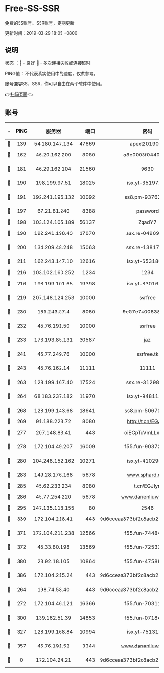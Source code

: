 # Free-SS-SSR

免费的SS账号、SSR账号，定期更新

更新时间：2019-03-29 18:05 +0800

## 说明

状态     ：🙂 - 良好 🙁 - 多次连接失败或连接超时

PING值   ：不代表真实使用中的速度，仅供参考。

账号兼容SS、SSR，你可以自由在两个软件中使用。

👉[扫码页面](https://liesauer.github.io/Free-SS-SSR/)👈

## 账号

|-|PING|服务器|端口|密码|加密方式|区域|
|:----:|:----:|:-----:|-----:|:----:|:----:|:----:|
|🙂|139|54.180.147.134|47669|apext2019001|chacha20|KR|
|🙂|162|46.29.162.200|8080|a8e9003f0449cea5|chacha20-ietf|RU|
|🙂|181|46.29.162.104|21560|9630|aes-128-ctr|RU|
|🙂|190|198.199.97.51|18025|isx.yt-35197208|aes-256-cfb|US|
|🙂|191|192.241.196.132|10092|ss8.pm-93763779|aes-256-cfb|US|
|🙂|197|67.21.81.240|8388|password|aes-256-cfb|US|
|🙂|198|103.124.105.189|56137|ZqadY7|chacha20|US|
|🙂|198|192.241.198.43|17870|ssx.re-04969397|aes-256-cfb|US|
|🙂|200|134.209.48.248|15063|ssx.re-13817997|aes-256-cfb|US|
|🙂|211|162.243.147.10|12616|isx.yt-65318053|aes-256-cfb|US|
|🙂|216|103.102.160.252|1234|1234|rc4-md5|JP|
|🙂|216|198.199.101.65|19398|isx.yt-83016389|aes-256-cfb|US|
|🙂|219|207.148.124.253|10000|ssrfree|aes-256-cfb|SG|
|🙂|230|185.243.57.4|8080|9e57e7400838a01e|chacha20-ietf|US|
|🙂|232|45.76.191.50|10000|ssrfree|aes-256-cfb|SG|
|🙂|233|173.193.85.131|30587|jaz|aes-256-cfb|US|
|🙂|241|45.77.249.76|10000|ssrfree.tk|aes-256-cfb|SG|
|🙂|243|45.76.162.14|11111|11111|aes-256-cfb|SG|
|🙂|263|128.199.167.40|17524|ssx.re-31298254|aes-256-cfb|SG|
|🙂|264|68.183.237.182|11970|isx.yt-94811396|aes-256-cfb|SG|
|🙂|268|128.199.143.68|18641|ss8.pm-50673139|aes-256-cfb|SG|
|🙂|269|91.188.223.72|8080|http://t.cn/EGJIyrl|rc4-md5|RU|
|🙂|277|207.148.83.41|443|oiECpTuVmLLxk4Ts|aes-256-cfb|AU|
|🙂|278|172.104.49.207|16009|f55.fun-90372646|aes-256-cfb|SG|
|🙂|280|104.248.152.162|10271|isx.yt-41029638|aes-256-cfb|SG|
|🙂|283|149.28.176.168|5678|www.sphard.com|aes-256-cfb|AU|
|🙂|285|45.62.233.234|8080|t.cn/EGJIyrl|rc4-md5|CA|
|🙂|286|45.77.254.220|5678|www.darrenliuwei.com|aes-256-cfb|SG|
|🙂|295|147.135.118.155|80|2546|chacha20|US|
|🙂|339|172.104.218.41|443|9d6cceaa373bf2c8acb22e60b6a58be6|aes-256-cfb|US|
|🙂|371|172.104.211.238|12566|f55.fun-74484469|aes-256-cfb|US|
|🙂|372|45.33.80.198|13569|f55.fun-72537526|aes-256-cfb|US|
|🙂|380|23.92.18.105|10864|f55.fun-47588701|aes-256-cfb|US|
|🙂|386|172.104.215.24|443|9d6cceaa373bf2c8acb22e60b6a58be6|aes-256-cfb|US|
|🙂|264|198.74.58.40|443|9d6cceaa373bf2c8acb22e60b6a58be6|aes-256-cfb|US|
|🙂|272|172.104.46.121|16366|f55.fun-70311156|aes-256-cfb|SG|
|🙂|300|139.162.51.39|14853|f55.fun-07184918|aes-256-cfb|SG|
|🙂|327|128.199.168.84|10994|isx.yt-75131252|aes-256-cfb|SG|
|🙁|357|45.76.191.52|3344|www.darrenliuwei.com|aes-256-cfb|JP|
|🙁|0|172.104.24.21|443|9d6cceaa373bf2c8acb22e60b6a58be6|aes-256-cfb|US|
